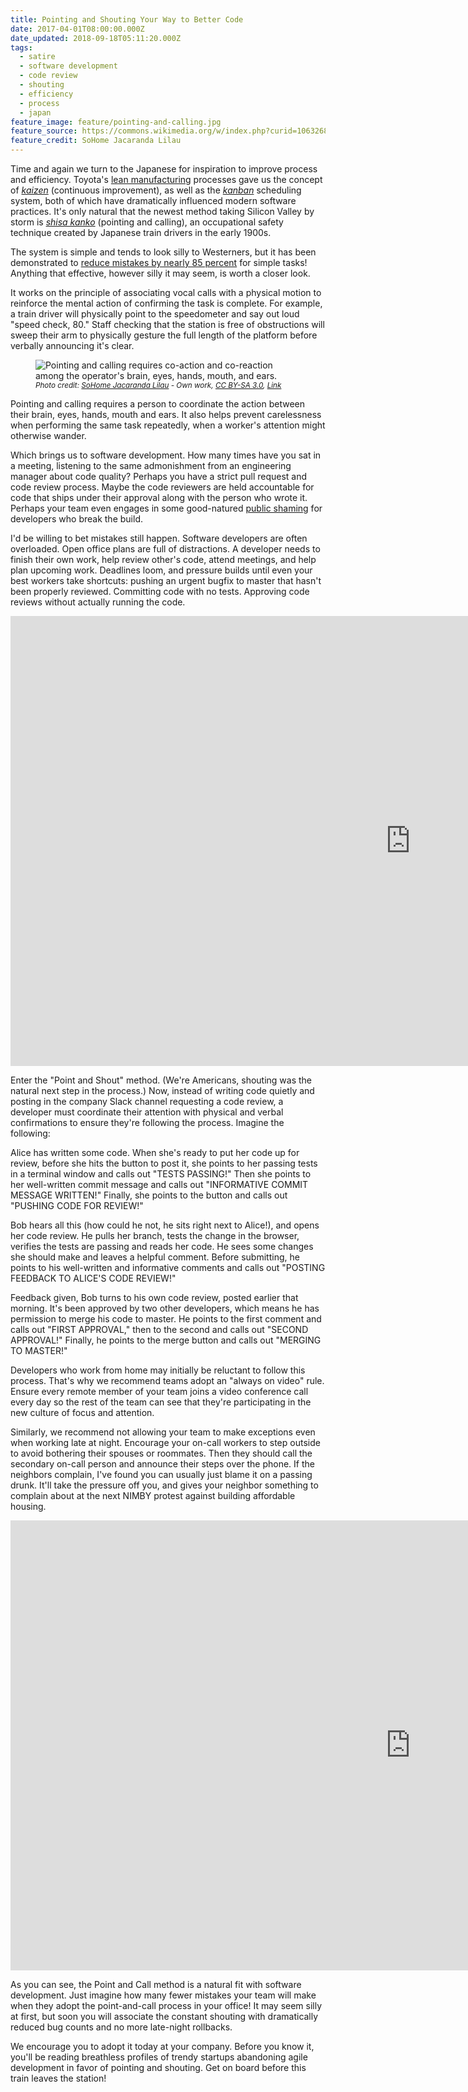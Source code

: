 ```yaml
---
title: Pointing and Shouting Your Way to Better Code
date: 2017-04-01T08:00:00.000Z
date_updated: 2018-09-18T05:11:20.000Z
tags:
  - satire
  - software development
  - code review
  - shouting
  - efficiency
  - process
  - japan
feature_image: feature/pointing-and-calling.jpg
feature_source: https://commons.wikimedia.org/w/index.php?curid=10632684
feature_credit: SoHome Jacaranda Lilau
---
```


Time and again we turn to the Japanese for inspiration to improve process and efficiency. Toyota's [lean manufacturing](https://en.wikipedia.org/wiki/Lean_manufacturing) processes gave us the concept of [_kaizen_](https://en.wikipedia.org/wiki/Kaizen) (continuous improvement), as well as the [_kanban_](https://en.wikipedia.org/wiki/Kanban) scheduling system, both of which have dramatically influenced modern software practices. It's only natural that the newest method taking Silicon Valley by storm is [_shisa kanko_](https://en.wikipedia.org/wiki/Pointing_and_calling) (pointing and calling), an occupational safety technique created by Japanese train drivers in the early 1900s.

The system is simple and tends to look silly to Westerners, but it has been demonstrated to [reduce mistakes by nearly 85 percent](http://www.atlasobscura.com/articles/pointing-and-calling-japan-trains) for simple tasks! Anything that effective, however silly it may seem, is worth a closer look.

It works on the principle of associating vocal calls with a physical motion to reinforce the mental action of confirming the task is complete. For example, a train driver will physically point to the speedometer and say out loud "speed check, 80." Staff checking that the station is free of obstructions will sweep their arm to physically gesture the full length of the platform before verbally announcing it's clear.

<figure>
<img src=feature/pointing-and-calling.jpg" alt="Pointing and calling requires co-action and co-reaction among the operator's brain, eyes, hands, mouth, and ears.">
<figcaption><i><small>Photo credit: <a href="//commons.wikimedia.org/wiki/User:SoHome" title="User:SoHome">SoHome Jacaranda Lilau</a> - <span class="int-own-work" lang="en">Own work</span>, <a href="http://creativecommons.org/licenses/by-sa/3.0" title="Creative Commons Attribution-Share Alike 3.0">CC BY-SA 3.0</a>, <a href="https://commons.wikimedia.org/w/index.php?curid=10632684">Link</a></small></i></figcaption>
</figure>

Pointing and calling requires a person to coordinate the action between their brain, eyes, hands, mouth and ears. It also helps prevent carelessness when performing the same task repeatedly, when a worker's attention might otherwise wander.

Which brings us to software development. How many times have you sat in a meeting, listening to the same admonishment from an engineering manager about code quality? Perhaps you have a strict pull request and code review process. Maybe the code reviewers are held accountable for code that ships under their approval along with the person who wrote it. Perhaps your team even engages in some good-natured [public shaming](http://codingwithempathy.com/2017/01/10/rituals-of-shaming-in-the-software-industry/) for developers who break the build.

I'd be willing to bet mistakes still happen. Software developers are often overloaded. Open office plans are full of distractions. A developer needs to finish their own work, help review other's code, attend meetings, and help plan upcoming work. Deadlines loom, and pressure builds until even your best workers take shortcuts: pushing an urgent bugfix to master that hasn't been properly reviewed. Committing code with no tests. Approving code reviews without actually running the code.

<iframe width="1280" height="720" src="https://www.youtube.com/embed/9LmdUz3rOQU" frameborder="0" allowfullscreen></iframe>

Enter the "Point and Shout" method. (We're Americans, shouting was the natural next step in the process.) Now, instead of writing code quietly and posting in the company Slack channel requesting a code review, a developer must coordinate their attention with physical and verbal confirmations to ensure they're following the process. Imagine the following:

Alice has written some code. When she's ready to put her code up for review, before she hits the button to post it, she points to her passing tests in a terminal window and calls out "TESTS PASSING!" Then she points to her well-written commit message and calls out "INFORMATIVE COMMIT MESSAGE WRITTEN!" Finally, she points to the button and calls out "PUSHING CODE FOR REVIEW!"

Bob hears all this (how could he not, he sits right next to Alice!), and opens her code review. He pulls her branch, tests the change in the browser, verifies the tests are passing and reads her code. He sees some changes she should make and leaves a helpful comment. Before submitting, he points to his well-written and informative comments and calls out "POSTING FEEDBACK TO ALICE'S CODE REVIEW!"

Feedback given, Bob turns to his own code review, posted earlier that morning. It's been approved by two other developers, which means he has permission to merge his code to master. He points to the first comment and calls out "FIRST APPROVAL," then to the second and calls out "SECOND APPROVAL!" Finally, he points to the merge button and calls out "MERGING TO MASTER!"

Developers who work from home may initially be reluctant to follow this process. That's why we recommend teams adopt an "always on video" rule. Ensure every remote member of your team joins a video conference call every day so the rest of the team can see that they're participating in the new culture of focus and attention.

Similarly, we recommend not allowing your team to make exceptions even when working late at night. Encourage your on-call workers to step outside to avoid bothering their spouses or roommates. Then they should call the secondary on-call person and announce their steps over the phone. If the neighbors complain, I've found you can usually just blame it on a passing drunk. It'll take the pressure off you, and gives your neighbor something to complain about at the next NIMBY protest against building affordable housing.

<iframe width="1280" height="720" src="https://www.youtube.com/embed/xpkrIu2p_iM" frameborder="0" allowfullscreen></iframe>

As you can see, the Point and Call method is a natural fit with software development. Just imagine how many fewer mistakes your team will make when they adopt the point-and-call process in your office! It may seem silly at first, but soon you will associate the constant shouting with dramatically reduced bug counts and no more late-night rollbacks.

We encourage you to adopt it today at your company. Before you know it, you'll be reading breathless profiles of trendy startups abandoning agile development in favor of pointing and shouting. Get on board before this train leaves the station!
